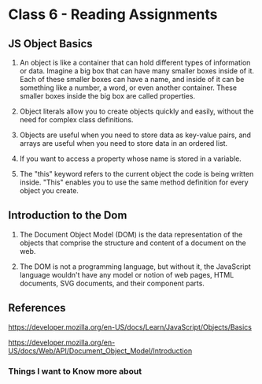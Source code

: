# Class 6 - Reading Assignments

## JS Object Basics

1. An object is like a container that can hold different types of information or data. Imagine a big box that can have many smaller boxes inside of it. Each of these smaller boxes can have a name, and inside of it can be something like a number, a word, or even another container. These smaller boxes inside the big box are called properties.

2. Object literals allow you to create objects quickly and easily, without the need for complex class definitions.

3. Objects are useful when you need to store data as key-value pairs, and arrays are useful when you need to store data in an ordered list.

4. If you want to access a property whose name is stored in a variable.

5. The "this" keyword refers to the current object the code is being written inside. "This" enables you to use the same method definition for every object you create.



## Introduction to the Dom

1. The Document Object Model (DOM) is the data representation of the objects that comprise the structure and content of a document on the web.

2. The DOM is not a programming language, but without it, the JavaScript language wouldn't have any model or notion of web pages, HTML documents, SVG documents, and their component parts.

## References 

https://developer.mozilla.org/en-US/docs/Learn/JavaScript/Objects/Basics 

https://developer.mozilla.org/en-US/docs/Web/API/Document_Object_Model/Introduction

### Things I want to Know more about
